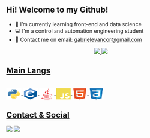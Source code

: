 ## Hi! Welcome to my Github!

- 🌱 I’m currently learning front-end and data science
- 💻 I’m a control and automation engineering student
- 💬 Contact me on email: gabrielevancor@gmail.com

<div align="center">
  <a href="https://github.com/GabrielEvancor">
  <img height="150em" src="https://github-readme-stats.vercel.app/api?username=GabrielEvancor&count_private=true&theme=dracula&include_all_commits=true">
  <img height="150em" src="https://github-readme-stats.vercel.app/api/top-langs/?username=GabrielEvancor&layout=compact&theme=dracula"/>
</div>

## Main Langs
<div style="display: inline_block"><br>
  <img align="center" alt="Python" height="30" width="40" src="https://raw.githubusercontent.com/devicons/devicon/master/icons/python/python-original.svg">
  <img align="center" alt="C" height="30" width="40" src="https://raw.githubusercontent.com/devicons/devicon/master/icons/c/c-original.svg">
  <img align="center" alt="Java" height="30" width="40" src="https://raw.githubusercontent.com/devicons/devicon/master/icons/java/java-plain.svg">
  <img align="center" alt="Js" height="30" width="40" src="https://raw.githubusercontent.com/devicons/devicon/master/icons/javascript/javascript-plain.svg">
    <img align="center" alt="HTML" height="30" width="40" src="https://raw.githubusercontent.com/devicons/devicon/master/icons/html5/html5-original.svg">
  <img align="center" alt="CSS" height="30" width="40" src="https://raw.githubusercontent.com/devicons/devicon/master/icons/css3/css3-original.svg">
</div>


## Contact & Social 
<div> 
  <a href = "mailto:gabrielevancor@gmail.com"><img src="https://img.shields.io/badge/-Gmail-%23333?style=for-the-badge&logo=gmail&logoColor=white" target="_blank"></a>
  <a href="https://www.linkedin.com/in/gabriel-evangelista-correia-74a2b4211" target="_blank"><img src="https://img.shields.io/badge/-LinkedIn-%230077B5?style=for-the-badge&logo=linkedin&logoColor=white" target="_blank"></a> 
</div>
  
 
